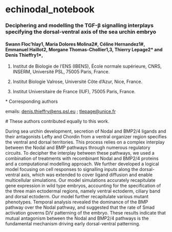 # echinodal_notebook

### Deciphering and modelling the TGF-β signalling interplays specifying the dorsal-ventral axis of the sea urchin embryo

#### Swann Floc’hlay1, Maria Dolores Molina2#, Céline Hernandez1#, Emmanuel Haillot2, Morgane Thomas-Chollier1,3, Thierry Lepage2* and Denis Thieffry1\*,


1. Institut de Biologie de l’ENS (IBENS), École normale supérieure, CNRS, INSERM, Université PSL, 75005 Paris, France.

2. Institut Biologie Valrose, Université Côte d’Azur, Nice, France.

3. Institut Universitaire de France (IUF), 75005 Paris, France.

\* Corresponding authors

emails: denis.thieffry@ens.psl.eu ; tlepage@unice.fr

\# These authors contributed equally to this work. 

During sea urchin development, secretion of Nodal and BMP2/4 ligands and their antagonists Lefty and Chordin from a ventral organizer region specifies the ventral and dorsal territories. This process relies on a complex interplay between the Nodal and BMP pathways through numerous regulatory circuits. To decipher the interplay between these pathways, we used a combination of treatments with recombinant Nodal and BMP2/4 proteins and a computational modelling approach. We further developed a logical model focusing on cell responses to signalling inputs along the dorsal-ventral axis, which was extended to cover ligand diffusion and enable multicellular simulations. Our model simulations accurately recapitulate gene expression in wild type embryos, accounting for the specification of the three main ectodermal regions, namely ventral ectoderm, ciliary band and dorsal ectoderm. Our model further recapitulate various mutant phenotypes. Temporal analysis revealed the dominance of the BMP pathway over the Nodal pathway, and suggested that the rate of Smad activation governs D/V patterning of the embryo. These results indicate that mutual antagonism between the Nodal and BMP2/4 pathways is the fundamental mechanism driving early dorsal-ventral patterning.

